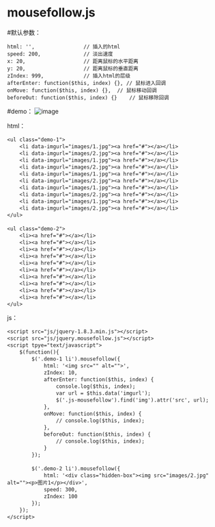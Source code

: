 # mousefollow.js

#默认参数：

	html: '',                // 插入的html
	speed: 200,              // 淡出速度
	x: 20,                   // 距离鼠标的水平距离
	y: 20,                   // 距离鼠标的垂直距离
	zIndex: 999,             // 插入html的层级
	afterEnter: function($this, index) {}, // 鼠标进入回调
	onMove: function($this, index) {},  // 鼠标移动回调
	beforeOut: function($this, index) {}    // 鼠标移除回调

#demo：
![image](https://github.com/YuTingtao/mousefollow.js/blob/master/dist/images/eg-1.gif)

html：

	<ul class="demo-1">
		<li data-imgurl="images/1.jpg"><a href="#"></a></li>
		<li data-imgurl="images/2.jpg"><a href="#"></a></li>
		<li data-imgurl="images/1.jpg"><a href="#"></a></li>
		<li data-imgurl="images/2.jpg"><a href="#"></a></li>
		<li data-imgurl="images/1.jpg"><a href="#"></a></li>
		<li data-imgurl="images/2.jpg"><a href="#"></a></li>
		<li data-imgurl="images/1.jpg"><a href="#"></a></li>
		<li data-imgurl="images/2.jpg"><a href="#"></a></li>
		<li data-imgurl="images/1.jpg"><a href="#"></a></li>
		<li data-imgurl="images/2.jpg"><a href="#"></a></li>
	</ul>
  
	<ul class="demo-2">
		<li><a href="#"></a></li>
		<li><a href="#"></a></li>
		<li><a href="#"></a></li>
		<li><a href="#"></a></li>
		<li><a href="#"></a></li>
		<li><a href="#"></a></li>
		<li><a href="#"></a></li>
		<li><a href="#"></a></li>
		<li><a href="#"></a></li>
		<li><a href="#"></a></li>
	</ul>
  
  js：
  
	<script src="js/jquery-1.8.3.min.js"></script>
	<script src="js/jquery.mousefollow.js"></script>
	<script tpye="text/javascript">
    	$(function(){
		    $('.demo-1 li').mousefollow({
                html: '<img src="" alt="">',
                zIndex: 10,
                afterEnter: function($this, index) {
                    console.log($this, index);
                    var url = $this.data('imgurl');
                    $('.js-mousefollow').find('img').attr('src', url);
                },
                onMove: function($this, index) {
                    // console.log($this, index);
                },
                beforeOut: function($this, index) {
                    // console.log($this, index);
                }
            });
        
            $('.demo-2 li').mousefollow({
                html: '<div class="hidden-box"><img src="images/2.jpg" alt=""><p>图片1</p></div>',
                speed: 300,
                zIndex: 100
            });
	    });
	</script>

